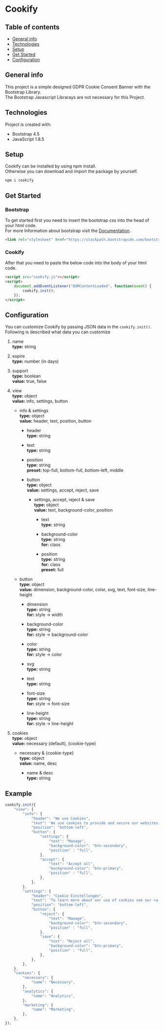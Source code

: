 # Cookify

## Table of contents
* [General info](#general-info)
* [Technologies](#technologies)
* [Setup](#setup)
* [Get Started](#get-started)
* [Configuration](#configuration)

## General info
This project is a simple designed GDPR Cookie Consent Banner with the Bootstrap Library.\
The Bootstrap Javascript Librarays are not necessary for this Project.

## Technologies
Project is created with:
* Bootstrap 4.5
* JavaScript 1.8.5

## Setup
Cookify can be installed by using npm install.\
Otherwise you can download and import the package by yourself.

```bash
npm i cookify
```

## Get Started
### Bootstrap
To get started first you need to insert the bootstrap css into the head of your html code.\
For more Information about bootstrap visit the [Documentation](https://getbootstrap.com/docs/4.5/).

```html
<link rel="stylesheet" href="https://stackpath.bootstrapcdn.com/bootstrap/4.5.2/css/bootstrap.min.css" integrity="sha384-JcKb8q3iqJ61gNV9KGb8thSsNjpSL0n8PARn9HuZOnIxN0hoP+VmmDGMN5t9UJ0Z" crossorigin="anonymous">
```

### Cookify
After that you need to paste the below code into the body of your html code.

```html
<script src="cookify.js"></script>
<script>
    document.addEventListener("DOMContentLoaded", function(event) {
        cookify.init();
    });
</script>
```

## Configuration
You can customize Cookify by passing JSON data in the `cookify.init()`.
Following is described what data you can customize

1. name\
__type:__ string

2. expire\
__type:__ number (in days)

3. support\
__type:__ boolean\
__value:__ true, false

4. view\
__type:__ object\
__value:__ info, settings, button

    * info & settings\
__type:__ object\
__value:__ header, text, position, button

        * header\
__type:__ string

        * text\
__type:__ string

        * position\
__type:__ string\
__preset:__ top-full, bottom-full, bottom-left, middle

        * button\
__type:__ object\
__value:__ settings, accept, reject, save

            *  settings, accept, reject & save\
__type:__ object\
__value:__ text, background-color, position

                * text\
__type:__ string

                * background-color\
__type:__ string\
__for:__ class

                * position\
__type:__ string\
__for:__ class\
__preset:__ full

    * button\
__type:__ object\
__value:__ dimension, background-color, color, svg, text, font-size, line-height

        * dimension\
__type:__ string\
__for:__ style -> width

        * background-color\
__type:__ string\
__for:__ style -> background-color

        * color\
__type:__ string\
__for:__ style -> color

        * svg\
__type:__ string

        * text\
__type:__ string

        * font-size\
__type:__ string\
__for:__ style -> font-size

        * line-height\
__type:__ string\
__for:__ style -> line-height

5. cookies\
__type:__ object\
__value:__ necessary (default), {cookie-type}

    * necessary & {cookie-type}\
__type:__ object\
__value:__ name, desc

        * name & desc\
__type:__ string

## Example

```javascript
cookify.init({
    "view": {
        "info": {
            "header": "We use Cookies",
            "text": 'We use cookies to provide and secure our websites, as well as to analyze the usage of our websites, in order to offer you a great user experience.',
            "position": "bottom-left",
            "button": {
                "settings": {
                    "text": "Manage",
                    "background-color": "btn-secondary",
                    "position" : "full",
                },
                "accept": {
                    "text": "Accept all",
                    "background-color": "btn-primary",
                    "position" : "full",
                },
            },
        },
        "settings": {
            "header": "Cookie Einstellungen",
            "text": 'To learn more about our use of cookies see our <a href="#" target="_blank">Privacy Policy</a>.',
            "position": "bottom-left",
            "button": {
                "reject": {
                    "text": "Manage",
                    "background-color": "btn-secondary",
                    "position" : "full",
                },
                "save": {
                    "text": "Reject all",
                    "background-color": "btn-primary",
                    "position" : "full",
                },
            },
        },
    },
    "cookies": {
        "necessary": {
            "name": "Necessary",
        },
        "analytics": {
            "name": "Analytics",
        },
        "marketing": {
            "name": "Marketing",
        },
    },
});
```